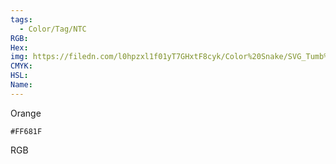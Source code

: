 ```yaml
---
tags:
  - Color/Tag/NTC
RGB:
Hex:
img: https://filedn.com/l0hpzxl1f01yT7GHxtF8cyk/Color%20Snake/SVG_Tumb%20Mass%20No%20Name/FF681F.svg
CMYK:
HSL:
Name:
---
```

Orange
```palette
#FF681F
```
RGB
